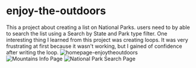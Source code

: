 # enjoy-the-outdoors
This a project about creating a list on National Parks. users need to by able to search the list using a Search by State and  Park type filter. One interesting thing I learned from this project was creating loops. It was very frustrating at first because it wasn't working, but I gained of confidence after writing the loop.
![homepage-enjoytheoutdoors](https://github.com/becky-bio/enjoy-the-outdoors/assets/146960612/0c06730c-d183-45c6-b301-1edd2541c7e9)
![Mountains Info Page](https://github.com/becky-bio/enjoy-the-outdoors/assets/146960612/fb11d7c0-c9d8-44ae-88b7-6bd9bde607fb)
![National Park Search Page](https://github.com/becky-bio/enjoy-the-outdoors/assets/146960612/06b76166-fd69-4a87-8f6e-71dcda89f7d0)
